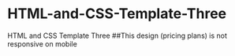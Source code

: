 # HTML-and-CSS-Template-Three
HTML and CSS Template Three
##This design (pricing plans) is not responsive on mobile 
